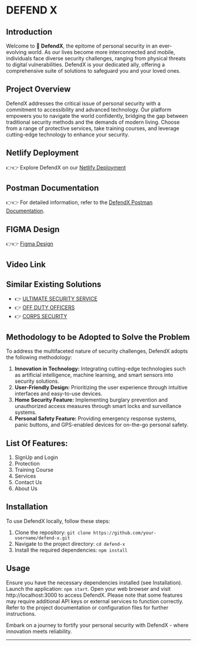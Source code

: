 # DEFEND X

## Introduction

Welcome to 🤲 **DefendX**, the epitome of personal security in an ever-evolving world. As our lives become more interconnected and mobile, individuals face diverse security challenges, ranging from physical threats to digital vulnerabilities. DefendX is your dedicated ally, offering a comprehensive suite of solutions to safeguard you and your loved ones.


## Project Overview

DefendX addresses the critical issue of personal security with a commitment to accessibility and advanced technology. Our platform empowers you to navigate the world confidently, bridging the gap between traditional security methods and the demands of modern living. Choose from a range of protective services, take training courses, and leverage cutting-edge technology to enhance your security.


## Netlify Deployment
👉👉 Explore DefendX on our  [Netlify Deployment](https://cozy-kringle-9c735c.netlify.app/)

## Postman Documentation
👉👉 For detailed information, refer to the [DefendX Postman Documentation](https://documenter.getpostman.com/view/28159129/2s9YsT78fH).

## FIGMA Design
👉👉 [Figma Design](https://www.figma.com/file/yX1HPqnkciU00CDslmjzmT/Defend-X-Website-UI?type=design&node-id=0%3A1&mode=design&t=zykpDHX7PjfdVuGF-1)

## Video Link



## Similar Existing Solutions
- 👉 [ULTIMATE SECURITY SERVICE](https://ultimatesecurityservices.in/)
- 👉 [OFF DUTY OFFICERS](https://offdutyofficers.com/vip-and-personal-security-services/)
- 👉 [CORPS SECURITY](https://www.corpssecurity.co.uk/)

## Methodology to be Adopted to Solve the Problem

To address the multifaceted nature of security challenges, DefendX adopts the following methodology:

1. **Innovation in Technology:** Integrating cutting-edge technologies such as artificial intelligence, machine learning, and smart sensors into security solutions.
2. **User-Friendly Design:** Prioritizing the user experience through intuitive interfaces and easy-to-use devices.
3. **Home Security Feature:** Implementing burglary prevention and unauthorized access measures through smart locks and surveillance systems.
4. **Personal Safety Feature:** Providing emergency response systems, panic buttons, and GPS-enabled devices for on-the-go personal safety.


## List Of Features:

1. SignUp and Login
2. Protection
3. Training Course
4. Services
5. Contact Us
6. About Us

## Installation

To use DefendX locally, follow these steps:

1. Clone the repository: `git clone https://github.com/your-username/defend-x.git`
2. Navigate to the project directory: `cd defend-x`
3. Install the required dependencies: `npm install`

## Usage

Ensure you have the necessary dependencies installed (see Installation).
Launch the application: `npm start`.
Open your web browser and visit http://localhost:3000 to access DefendX.
Please note that some features may require additional API keys or external services to function correctly. Refer to the project documentation or configuration files for further instructions.

Embark on a journey to fortify your personal security with DefendX - where innovation meets reliability.

---

